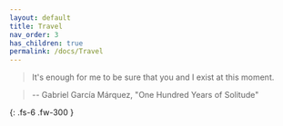 ```yaml
---
layout: default
title: Travel
nav_order: 3
has_children: true
permalink: /docs/Travel
---
```



> It's enough for me to be sure that you and I exist at this moment.

> -- Gabriel García Márquez, "One Hundred Years of Solitude"

{: .fs-6 .fw-300 }
